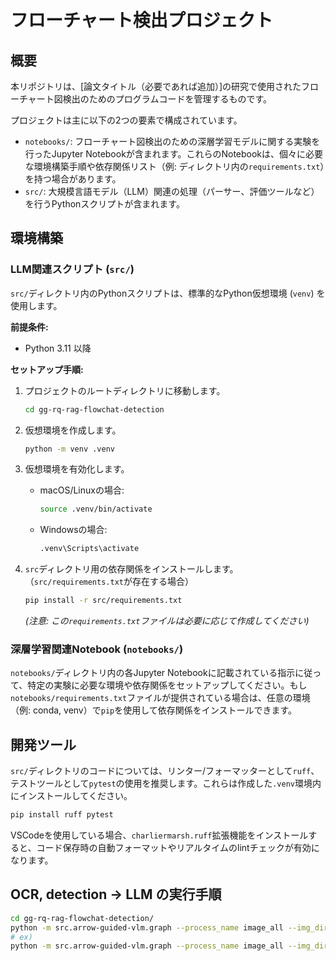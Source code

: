 # フローチャート検出プロジェクト

## 概要

本リポジトリは、[論文タイトル（必要であれば追加）]の研究で使用されたフローチャート図検出のためのプログラムコードを管理するものです。

プロジェクトは主に以下の2つの要素で構成されています。

-   `notebooks/`: フローチャート図検出のための深層学習モデルに関する実験を行ったJupyter Notebookが含まれます。これらのNotebookは、個々に必要な環境構築手順や依存関係リスト（例: ディレクトリ内の`requirements.txt`）を持つ場合があります。
-   `src/`: 大規模言語モデル（LLM）関連の処理（パーサー、評価ツールなど）を行うPythonスクリプトが含まれます。

## 環境構築

### LLM関連スクリプト (`src/`)

`src/`ディレクトリ内のPythonスクリプトは、標準的なPython仮想環境 (`venv`) を使用します。

**前提条件:**
-   Python 3.11 以降

**セットアップ手順:**

1.  プロジェクトのルートディレクトリに移動します。
    ```bash
    cd gg-rq-rag-flowchat-detection
    ```

2.  仮想環境を作成します。
    ```bash
    python -m venv .venv
    ```

3.  仮想環境を有効化します。
    -   macOS/Linuxの場合:
        ```bash
        source .venv/bin/activate
        ```
    -   Windowsの場合:
        ```bash
        .venv\Scripts\activate
        ```

4.  `src`ディレクトリ用の依存関係をインストールします。（`src/requirements.txt`が存在する場合）
    ```bash
    pip install -r src/requirements.txt
    ```
    *(注意: この`requirements.txt`ファイルは必要に応じて作成してください)*

### 深層学習関連Notebook (`notebooks/`)

`notebooks/`ディレクトリ内の各Jupyter Notebookに記載されている指示に従って、特定の実験に必要な環境や依存関係をセットアップしてください。もし`notebooks/requirements.txt`ファイルが提供されている場合は、任意の環境（例: conda, venv）で`pip`を使用して依存関係をインストールできます。

## 開発ツール

`src/`ディレクトリのコードについては、リンター/フォーマッターとして`ruff`、テストツールとして`pytest`の使用を推奨します。これらは作成した`.venv`環境内にインストールしてください。

```bash
pip install ruff pytest
```

VSCodeを使用している場合、`charliermarsh.ruff`拡張機能をインストールすると、コード保存時の自動フォーマットやリアルタイムのlintチェックが有効になります。

## OCR, detection -> LLM の実行手順
```bash
cd gg-rq-rag-flowchat-detection/
python -m src.arrow-guided-vlm.graph --process_name image_all --img_dir PATH/TO/FLOW-CHART-IMAGE-DIRECTORY
# ex)
python -m src.arrow-guided-vlm.graph --process_name image_all --img_dir images/
```
